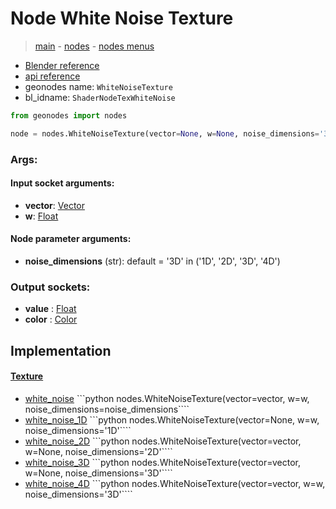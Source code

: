 # Node White Noise Texture

> [main](../structure.md) - [nodes](nodes.md) - [nodes menus](nodes_menus.md)

- [Blender reference](https://docs.blender.org/manual/en/latest/modeling/geometry_nodes/texture/white_noise.html)
- [api reference](https://docs.blender.org/api/current/bpy.types.ShaderNodeTexWhiteNoise.html)
- geonodes name: `WhiteNoiseTexture`
- bl_idname: `ShaderNodeTexWhiteNoise`

```python
from geonodes import nodes

node = nodes.WhiteNoiseTexture(vector=None, w=None, noise_dimensions='3D')
```

### Args:

#### Input socket arguments:

- **vector**: [Vector](Vector.md)
- **w**: [Float](Float.md)

#### Node parameter arguments:

- **noise_dimensions** (str): default = '3D' in ('1D', '2D', '3D', '4D')

### Output sockets:

- **value** : [Float](Float.md)
- **color** : [Color](Color.md)

## Implementation

#### [Texture](Texture.md)

 - [white_noise](Texture.md#white_noise-staticmethod) ```python nodes.WhiteNoiseTexture(vector=vector, w=w, noise_dimensions=noise_dimensions````
 - [white_noise_1D](Texture.md#white_noise_1D-staticmethod) ```python nodes.WhiteNoiseTexture(vector=None, w=w, noise_dimensions='1D'````
 - [white_noise_2D](Texture.md#white_noise_2D-staticmethod) ```python nodes.WhiteNoiseTexture(vector=vector, w=None, noise_dimensions='2D'````
 - [white_noise_3D](Texture.md#white_noise_3D-staticmethod) ```python nodes.WhiteNoiseTexture(vector=vector, w=None, noise_dimensions='3D'````
 - [white_noise_4D](Texture.md#white_noise_4D-staticmethod) ```python nodes.WhiteNoiseTexture(vector=vector, w=w, noise_dimensions='3D'````
